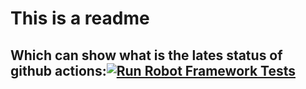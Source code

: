 # This is a readme
## Which can show what is the lates status of github actions:[![Run Robot Framework Tests](https://github.com/rdomian/testGithubActions/actions/workflows/run_robot_framework_tests.yml/badge.svg)](https://github.com/rdomian/testGithubActions/actions/workflows/run_robot_framework_tests.yml)
